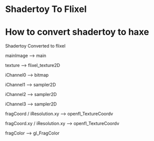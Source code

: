 # Shadertoy To Flixel

# How to convert shadertoy to haxe 

Shadertoy      Converted to flixel 


mainImage -->  main 


texture   -->  flixel_texture2D


iChannel0 -->  bitmap 


iChannel1 -->  sampler2D 


iChannel2 -->  sampler2D


iChannel3 -->  sampler2D


fragCoord / iResolution.xy --> openfl_TextureCoordv 


fragCoord.xy / iResolution.xy --> openfl_TextureCoordv 


fragColor --> gl_FragColor 
